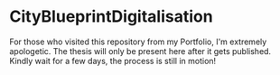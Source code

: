 # CityBlueprintDigitalisation
For those who visited this repository from my Portfolio, I'm extremely apologetic. The thesis will only be present here after it gets published. Kindly wait for a few days, the process is still in motion!
